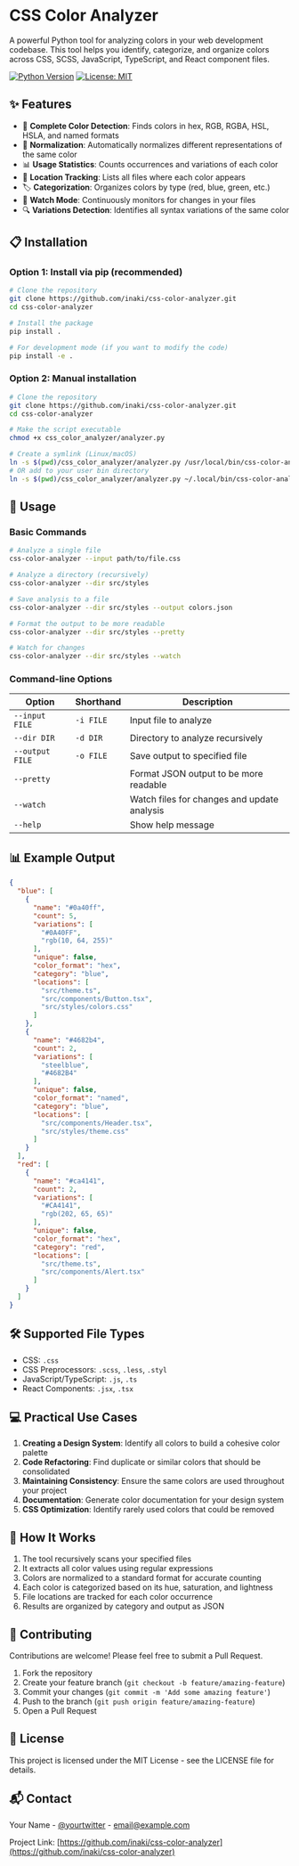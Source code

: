 # CSS Color Analyzer

A powerful Python tool for analyzing colors in your web development codebase. This tool helps you identify, categorize, and organize colors across CSS, SCSS, JavaScript, TypeScript, and React component files.

[![Python Version](https://img.shields.io/badge/python-3.6%2B-blue.svg)](https://www.python.org/downloads/)
[![License: MIT](https://img.shields.io/badge/License-MIT-yellow.svg)](https://opensource.org/licenses/MIT)

## ✨ Features

- 🎨 **Complete Color Detection**: Finds colors in hex, RGB, RGBA, HSL, HSLA, and named formats
- 🔄 **Normalization**: Automatically normalizes different representations of the same color
- 📊 **Usage Statistics**: Counts occurrences and variations of each color
- 📁 **Location Tracking**: Lists all files where each color appears
- 🏷️ **Categorization**: Organizes colors by type (red, blue, green, etc.)
- 👀 **Watch Mode**: Continuously monitors for changes in your files
- 🔍 **Variations Detection**: Identifies all syntax variations of the same color

## 📋 Installation

### Option 1: Install via pip (recommended)

```bash
# Clone the repository
git clone https://github.com/inaki/css-color-analyzer.git
cd css-color-analyzer

# Install the package
pip install .

# For development mode (if you want to modify the code)
pip install -e .
```

### Option 2: Manual installation

```bash
# Clone the repository
git clone https://github.com/inaki/css-color-analyzer.git
cd css-color-analyzer

# Make the script executable
chmod +x css_color_analyzer/analyzer.py

# Create a symlink (Linux/macOS)
ln -s $(pwd)/css_color_analyzer/analyzer.py /usr/local/bin/css-color-analyzer
# OR add to your user bin directory
ln -s $(pwd)/css_color_analyzer/analyzer.py ~/.local/bin/css-color-analyzer
```

## 🚀 Usage

### Basic Commands

```bash
# Analyze a single file
css-color-analyzer --input path/to/file.css

# Analyze a directory (recursively)
css-color-analyzer --dir src/styles

# Save analysis to a file
css-color-analyzer --dir src/styles --output colors.json

# Format the output to be more readable
css-color-analyzer --dir src/styles --pretty

# Watch for changes
css-color-analyzer --dir src/styles --watch
```

### Command-line Options

| Option | Shorthand | Description |
|--------|-----------|-------------|
| `--input FILE` | `-i FILE` | Input file to analyze |
| `--dir DIR` | `-d DIR` | Directory to analyze recursively |
| `--output FILE` | `-o FILE` | Save output to specified file |
| `--pretty` | | Format JSON output to be more readable |
| `--watch` | | Watch files for changes and update analysis |
| `--help` | | Show help message |

## 📊 Example Output

```json
{
  "blue": [
    {
      "name": "#0a40ff",
      "count": 5,
      "variations": [
        "#0A40FF", 
        "rgb(10, 64, 255)"
      ],
      "unique": false,
      "color_format": "hex",
      "category": "blue",
      "locations": [
        "src/theme.ts",
        "src/components/Button.tsx",
        "src/styles/colors.css"
      ]
    },
    {
      "name": "#4682b4",
      "count": 2,
      "variations": [
        "steelblue",
        "#4682B4"
      ],
      "unique": false,
      "color_format": "named",
      "category": "blue",
      "locations": [
        "src/components/Header.tsx",
        "src/styles/theme.css"
      ]
    }
  ],
  "red": [
    {
      "name": "#ca4141",
      "count": 2,
      "variations": [
        "#CA4141",
        "rgb(202, 65, 65)"
      ],
      "unique": false,
      "color_format": "hex",
      "category": "red",
      "locations": [
        "src/theme.ts",
        "src/components/Alert.tsx"
      ]
    }
  ]
}
```

## 🛠️ Supported File Types

- CSS: `.css`
- CSS Preprocessors: `.scss`, `.less`, `.styl`
- JavaScript/TypeScript: `.js`, `.ts`
- React Components: `.jsx`, `.tsx`

## 💻 Practical Use Cases

1. **Creating a Design System**: Identify all colors to build a cohesive color palette
2. **Code Refactoring**: Find duplicate or similar colors that should be consolidated
3. **Maintaining Consistency**: Ensure the same colors are used throughout your project
4. **Documentation**: Generate color documentation for your design system
5. **CSS Optimization**: Identify rarely used colors that could be removed

## 🧠 How It Works

1. The tool recursively scans your specified files
2. It extracts all color values using regular expressions
3. Colors are normalized to a standard format for accurate counting
4. Each color is categorized based on its hue, saturation, and lightness
5. File locations are tracked for each color occurrence
6. Results are organized by category and output as JSON

## 🤝 Contributing

Contributions are welcome! Please feel free to submit a Pull Request.

1. Fork the repository
2. Create your feature branch (`git checkout -b feature/amazing-feature`)
3. Commit your changes (`git commit -m 'Add some amazing feature'`)
4. Push to the branch (`git push origin feature/amazing-feature`)
5. Open a Pull Request

## 📝 License

This project is licensed under the MIT License - see the LICENSE file for details.

## 📬 Contact

Your Name - [@yourtwitter](https://twitter.com/yourtwitter) - email@example.com

Project Link: [https://github.com/inaki/css-color-analyzer](https://github.com/inaki/css-color-analyzer)